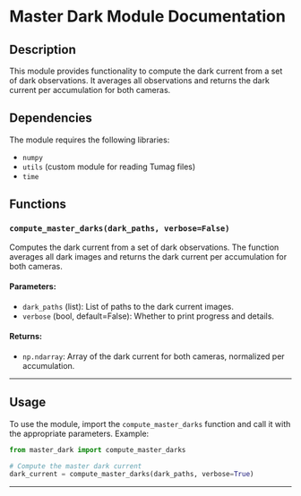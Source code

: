 # Master Dark Module Documentation

## Description
This module provides functionality to compute the dark current from a set of dark observations. It averages all observations and returns the dark current per accumulation for both cameras.

## Dependencies
The module requires the following libraries:

- `numpy`
- `utils` (custom module for reading Tumag files)
- `time`

## Functions

### `compute_master_darks(dark_paths, verbose=False)`

Computes the dark current from a set of dark observations. The function averages all dark images and returns the dark current per accumulation for both cameras.

#### Parameters:
- `dark_paths` (list): List of paths to the dark current images.
- `verbose` (bool, default=False): Whether to print progress and details.

#### Returns:
- `np.ndarray`: Array of the dark current for both cameras, normalized per accumulation.

---

## Usage

To use the module, import the `compute_master_darks` function and call it with the appropriate parameters. Example:

```python
from master_dark import compute_master_darks

# Compute the master dark current
dark_current = compute_master_darks(dark_paths, verbose=True)
```
---

